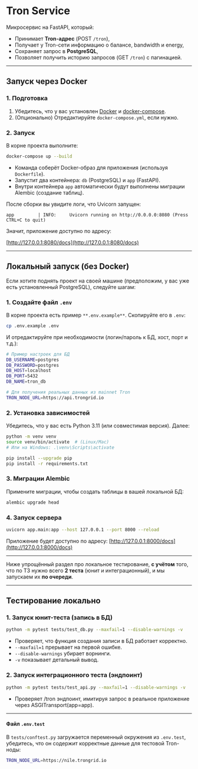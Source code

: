 # Tron Service

Микросервис на FastAPI, который:
- Принимает **Tron-адрес** (POST `/tron`),
- Получает у Tron-сети информацию о балансе, bandwidth и energy,
- Сохраняет запрос в **PostgreSQL**,
- Позволяет получить историю запросов (GET `/tron`) с пагинацией.

---

## Запуск через Docker

### 1. Подготовка

1. Убедитесь, что у вас установлен [Docker](https://docs.docker.com/engine/install/) и [docker-compose](https://docs.docker.com/compose/install/).
2. (Опционально) Отредактируйте `docker-compose.yml`, если нужно.

### 2. Запуск

В корне проекта выполните:

```bash
docker-compose up --build
```

- Команда соберёт Docker-образ для приложения (используя `Dockerfile`).
- Запустит два контейнера: `db` (PostgreSQL) и `app` (FastAPI).
- Внутри контейнера `app` автоматически будут выполнены миграции Alembic (создание таблиц).

После сборки вы увидите логи, что Uvicorn запущен:

```text
app         | INFO:     Uvicorn running on http://0.0.0.0:8080 (Press CTRL+C to quit)
```

Значит, приложение доступно по адресу:

[http://127.0.0.1:8080/docs](http://127.0.0.1:8080/docs)

---

## Локальный запуск (без Docker)

Если хотите поднять проект на своей машине (предположим, у вас уже есть установленный PostgreSQL), следуйте шагам:

### 1. Создайте файл `.env`

В корне проекта есть пример `**.env.example**`. Скопируйте его в `.env`:

```bash
cp .env.example .env
```

И отредактируйте при необходимости (логин/пароль к БД, хост, порт и т.д.):

```bash
# Пример настроек для БД
DB_USERNAME=postgres
DB_PASSWORD=postgres
DB_HOST=localhost
DB_PORT=5432
DB_NAME=tron_db

# Для получения реальных данных из mainnet Tron
TRON_NODE_URL=https://api.trongrid.io
```


### 2. Установка зависимостей

Убедитесь, что у вас есть Python 3.11 (или совместимая версия). Далее:

```bash
python -m venv venv
source venv/bin/activate  # (Linux/Mac)
# Или на Windows: .\venv\Scripts\activate

pip install --upgrade pip
pip install -r requirements.txt
```

### 3. Миграции Alembic

Примените миграции, чтобы создать таблицы в вашей локальной БД:

```bash
alembic upgrade head
```

### 4. Запуск сервера

```bash
uvicorn app.main:app --host 127.0.0.1 --port 8000 --reload
```

Приложение будет доступно по адресу:
[http://127.0.0.1:8000/docs](http://127.0.0.1:8000/docs)

---
Ниже упрощённый раздел про локальное тестирование, **с учётом** того, что по ТЗ нужно всего **2 теста** (юнит и интеграционный), и мы запускаем их **по очереди**.

---

## Тестирование локально

### 1. Запуск юнит-теста (запись в БД)
```bash
python -m pytest tests/test_db.py --maxfail=1 --disable-warnings -v
```
- Проверяет, что функция создания записи в БД работает корректно.
- `--maxfail=1` прерывает на первой ошибке.
- `--disable-warnings` убирает ворнинги.
- `-v` показывает детальный вывод.

### 2. Запуск интеграционного теста (эндпоинт)
```bash
python -m pytest tests/test_api.py --maxfail=1 --disable-warnings -v
```
- Проверяет /tron эндпоинт, имитируя запрос в реальное приложение через ASGITransport(app=app).

---

#### Файл `.env.test`
В `tests/conftest.py` загружается переменный окружения из `.env.test`, убедитесь, что он содержит корректные данные для тестовой Tron-ноды:

```bash
TRON_NODE_URL=https://nile.trongrid.io
```
